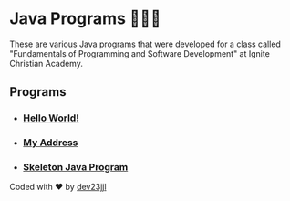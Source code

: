 # Java Programs 🧑🏼‍💻
These are various Java programs that were developed for a class called "Fundamentals of Programming and Software Development" at Ignite Christian Academy.

## Programs

- ### [Hello World!](https://github.com/dev23jjl/JavaPrograms/blob/main/Projects/HelloWorld.java)
- ### [My Address](https://github.com/dev23jjl/JavaPrograms/blob/main/Projects/MyAddress.java)
- ### [Skeleton Java Program](https://github.com/dev23jjl/JavaPrograms/blob/main/Projects/SkeletonCode.java)

Coded with ❤️ by [dev23jjl](https://github.com/dev23jjl)